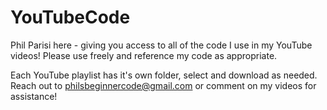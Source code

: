 # YouTubeCode
Phil Parisi here - giving you access to all of the code I use in my YouTube videos!
Please use freely and reference my code as appropriate.

Each YouTube playlist has it's own folder, select and download as needed.
Reach out to philsbeginnercode@gmail.com or comment on my videos for assistance!

